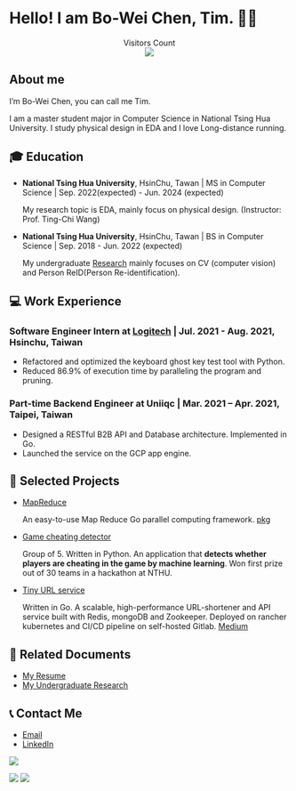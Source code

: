 
<!--
**BWbwchen/BWbwchen** is a ✨ _special_ ✨ repository because its `README.md` (this file) appears on your GitHub profile.

Here are some ideas to get you started:

- 🔭 I’m currently working on ...
- 🌱 I’m currently learning ...
- 👯 I’m looking to collaborate on ...
- 🤔 I’m looking for help with ...
- 💬 Ask me about ...
- 📫 How to reach me: ...
- 😄 Pronouns: ...
- ⚡ Fun fact: ...
-->
# Hello! I am Bo-Wei Chen, Tim. 🚀🚀

<p align="center"> 
  Visitors Count<br>
  <img src="https://profile-counter.glitch.me/bwbwchen/count.svg" />
</p>

## About me
I’m Bo-Wei Chen, you can call me Tim.

I am a master student major in Computer Science in National Tsing Hua University. I study physical design in EDA and I love Long-distance running.

## 🎓 Education
- **National Tsing Hua University**, HsinChu, Tawan | MS in Computer Science | Sep. 2022(expected) - Jun. 2024 (expected)

  My research topic is EDA, mainly focus on physical design. (Instructor: Prof. Ting-Chi Wang)

- **National Tsing Hua University**, HsinChu, Tawan | BS in Computer Science | Sep. 2018 - Jun. 2022 (expected)

  My undergraduate [Research](https://drive.google.com/file/d/1HpByl241IlU5HDt7_APYjcbWuynnbvOe/view?usp=sharing") mainly focuses on CV (computer vision) and Person ReID(Person Re-identification). 


## 💻 Work Experience
### Software Engineer Intern at [Logitech](https://www.logitech.com/) | Jul. 2021 - Aug. 2021, Hsinchu, Taiwan

  * Refactored and optimized the keyboard ghost key test tool with Python.
  * Reduced 86.9% of execution time by paralleling the program and pruning.

### Part-time Backend Engineer at Uniiqc | Mar. 2021 – Apr. 2021, Taipei, Taiwan

  * Designed a RESTful B2B API and Database architecture. Implemented in Go.
  * Launched the service on the GCP app engine.

## 📝 Selected Projects
* [MapReduce](https://github.com/BWbwchen/MapReduce)
  
  An easy-to-use Map Reduce Go parallel computing framework. [pkg](https://pkg.go.dev/github.com/BWbwchen/MapReduce)

* [Game cheating detector](https://github.com/Logi-Meichu/Meichu2020_Team_726)

  Group of 5. Written in Python. An application that **detects whether players are cheating in the game by
  machine learning**. Won first prize out of 30 teams in a hackathon at NTHU.
  
* [Tiny URL service](https://github.com/BWbwchen/tinyURL)
  
  Written in Go. A scalable, high-performance URL-shortener and API service built with Redis, mongoDB and
  Zookeeper. Deployed on rancher kubernetes and CI/CD pipeline on self-hosted Gitlab. [Medium](https://medium.com/@tim.chenbw/lets-build-a-tinyurl-service-in-golang-47deb5a7904f)
  
## 📕 Related Documents
* [My Resume](https://drive.google.com/file/d/1t8FV8S4jzDyio3ZeNEqPZfboJH8evSoM/view?usp=sharing)
* [My Undergraduate Research](https://drive.google.com/file/d/1HpByl241IlU5HDt7_APYjcbWuynnbvOe/view?usp=sharing)

## 📞 Contact Me
* [Email](mailto:tim.chenbw@gmail.com)
* [LinkedIn](https://www.linkedin.com/in/bo-wei-chen/)


![](https://github-profile-summary-cards.vercel.app/api/cards/profile-details?username=BWbwchen&theme=github_dark)

![](https://github-profile-summary-cards.vercel.app/api/cards/repos-per-language?username=BWbwchen&theme=github_dark)
![](https://github-profile-summary-cards.vercel.app/api/cards/stats?username=BWbwchen&theme=github_dark)
